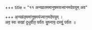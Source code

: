 +++
title = "११ अन्यव्रतममानुषमयज्वानमदेवयुम् अव"

+++
अ॒न्यव्र॑त॒ममा॑नुष॒मय॑ज्वान॒मदे॑वयुम् ।  
अव॒ स्वः सखा॑ दुधुवीत॒ पर्व॑तः सु॒घ्नाय॒ दस्युं॒ पर्व॑तः ॥